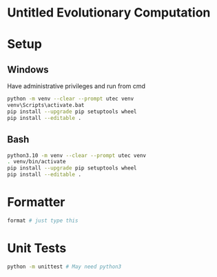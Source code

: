 # Untitled Evolutionary Computation 

# Setup

## Windows

Have administrative privileges and run from cmd

```sh
python -m venv --clear --prompt utec venv
venv\Scripts\activate.bat
pip install --upgrade pip setuptools wheel
pip install --editable .
```

## Bash

```sh
python3.10 -m venv --clear --prompt utec venv
. venv/bin/activate
pip install --upgrade pip setuptools wheel
pip install --editable .
```


# Formatter

```sh
format # just type this
```


# Unit Tests

```sh
python -m unittest # May need python3
```
